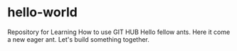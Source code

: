 # hello-world
Repository for Learning How to use GIT HUB
Hello fellow ants. Here it come a new eager ant. Let's build something together.
